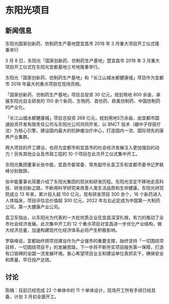 # 东阳光项目

## 新闻信息
东阳光国家创新药、仿制药生产基地暨宜昌市 2018 年 3 月重大项目开工仪式隆重举行

3 月 8 日，东阳光「国家创新药、仿制药生产基地」暨宜昌市 2018 年 3 月重大项目开工仪式在东阳光宜都基地三号地隆重举行。

东阳光「国家创新药、仿制药生产基地」和「长江山城水都健康城」项目作为宜都市 2018 年最大的重点项目在现场亮相。

「国家创新药、仿制药生产基地」项目总投资 30 亿元，规划用地 800 余亩，承接东阳光自主研发的 150 余个新药、生物药、首仿药、欧美仿制药、中国仿制药的产业化。

「长江山城水都健康城」项目总投资 268 亿元，规划用地5万余亩，由宜都市国通投资开发有限责任公司与东阳光公司共同开发，以 BNCT 技术（硼中子俘获疗法）为核心引擎，建设国内最大的抗肿瘤治疗中心，打造国内一流、国际领先的康养产业集群。

两大项目的开工建设，也将为宜都市和宜昌市的社会经济发展注入更加强劲的动力！另有其他企业及市政工程的 10 个项目在此次开工仪式集中开工。

东阳光集团董事长张中能，宜昌市委常委、常务副市长袁卫东和宜都市委书记罗联峰分别致辞。

张中能董事长简要介绍了东阳光集团的现状和研发历程。东阳光坚定不移地走高科技、研发创新之路，不断用科学研究来改善人类生活品质和生命健康。东阳光研究院成立 13 年来，累计投入超 150 亿元，现有研发项目 300 余个，16 个新药进入人体临床，项目评估总价值超 300 亿元，2022 年左右必定成为中国第一大制药公司，第一大健康产业公司。

袁卫东指出，以东阳光为代表的一大批优质企业在宜昌深深扎根，有力的推动了全市社会经济发展。此次集中开工的 12 个重点项目对宜昌进一步优化产业结构，做大经济总量，加速构建现代化经济体系必将产生积极影响。

罗联峰说，宜都始终把项目建设作为产业强市的重要支撑，始终坚持「一切围绕项目转，一切围绕项目干」的发展思路，下一步将不断夯实项目服务第一保障，打造有口皆碑的全国一流发展环境。衷心希望项目业主和建设单位真抓实干，确保安全和质量，早日投产达效。

## 讨论

陈楠：目前已经完成 22 个单体中的 11 个单体设计，现场开工所有手续已经具备，计划 3 月初全面开工。


